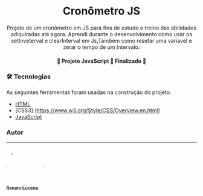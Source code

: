 <h1 align="center">Cronômetro JS</h1>

<p align="center">Projeto de um cronômetro em JS para fins de estudo e treino das abilidades adiquiradas até agora. Aprendi durante o desenvolvimento como usar os setInveterval e clearInterval em Js,Também como resetar uma variavel e zerar o tempo de um Intervalo.</p>

<h4 align="center"> 
	🚧  Projeto JavaScript 🚀 Finalizado  🚧
</h4>

### 🛠 Tecnologias

As seguintes ferramentas foram usadas na construção do projeto:

- [HTML](https://html5.org/)
- [CSS3] (https://www.w3.org/Style/CSS/Overview.en.html)
- [JavaScript](https://developer.mozilla.org/pt-BR/docs/Web/JavaScript)

### Autor
---

<a href="https://www.linkedin.com/in/renato-lucena-b2393523/">
 <img style="border-radius: 50%;" src="https://media-exp1.licdn.com/dms/image/C4D03AQHQ6z2xFPBRDA/profile-displayphoto-shrink_800_800/0/1517047146805?e=1631145600&v=beta&t=bOPdZIEVQu5OzRZSQzQVIFOQ9v4-JxXqA73XmDIr0OQ" width="100px;" alt=""/>
 <br />
 <sub><b>Renato Lucena</b></sub></a>
